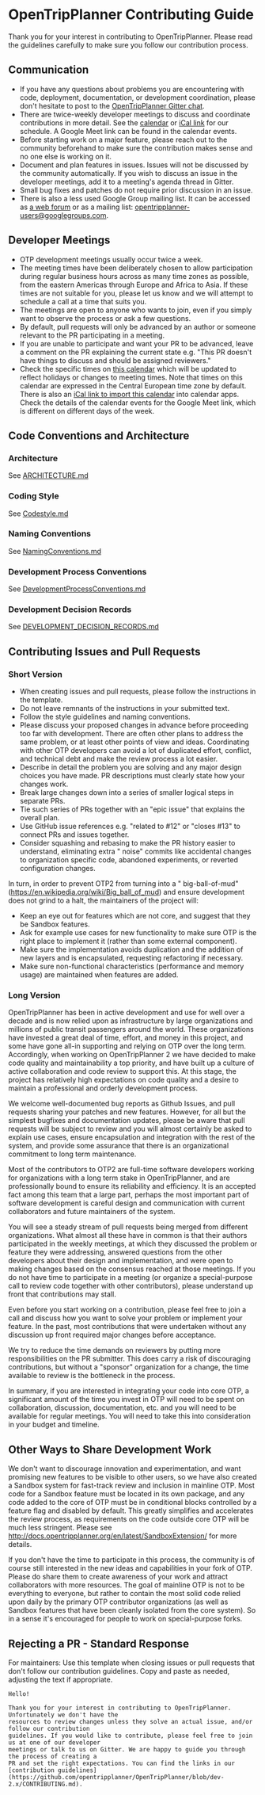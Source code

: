 # OpenTripPlanner Contributing Guide

Thank you for your interest in contributing to OpenTripPlanner.
Please read the guidelines carefully to make sure you follow our contribution process.

## Communication

- If you have any questions about problems you are encountering with code, deployment,
documentation, or development coordination, please don't hesitate to post to the
[OpenTripPlanner Gitter chat](https://gitter.im/opentripplanner/OpenTripPlanner).
- There are twice-weekly developer meetings to discuss and coordinate contributions in more detail.
See the [calendar](https://calendar.google.com/calendar/u/0/embed?src=ormbltvsqb6adl80ejgudt0glc@group.calendar.google.com)
or [iCal link](https://calendar.google.com/calendar/ical/ormbltvsqb6adl80ejgudt0glc@group.calendar.google.com/public/basic.ics)
for our schedule. A Google Meet link can be found in the calendar events.
- Before starting work on a major feature, please reach out to the community beforehand
to make sure the contribution makes sense and no one else is working on it.
- Document and plan features in issues.
Issues will not be discussed by the community automatically.
If you wish to discuss an issue in the developer meetings,
add it to a meeting's agenda thread in Gitter.
- Small bug fixes and patches do not require prior discussion in an issue.
- There is also a less used Google Group mailing list. It can be accessed as
[a web forum](https://groups.google.com/g/opentripplanner-users)
or as a mailing list: <opentripplanner-users@googlegroups.com>.

## Developer Meetings

- OTP development meetings usually occur twice a week.
- The meeting times have been deliberately chosen to allow participation during regular business
hours across as many time zones as possible, from the eastern Americas through Europe and Africa
to Asia. If these times are not suitable for you, please let us know and we will attempt to
schedule a call at a time that suits you.
- The meetings are open to anyone who wants to join, even if you simply want to observe the
process or ask a few questions.
- By default, pull requests will only be advanced by an author or someone relevant to the PR
participating in a meeting.
- If you are unable to participate and want your PR to be advanced, leave a comment on the PR
explaining the current state
e.g. "This PR doesn't have things to discuss and should be assigned reviewers."
- Check the specific times on
[this calendar](https://calendar.google.com/calendar/u/0/embed?src=ormbltvsqb6adl80ejgudt0glc@group.calendar.google.com)
which will be updated to reflect holidays or changes to meeting times. Note that times on this
calendar are expressed in the Central European time zone by default. There is also
an [iCal link to import this calendar](https://calendar.google.com/calendar/ical/ormbltvsqb6adl80ejgudt0glc@group.calendar.google.com/public/basic.ics)
into calendar apps. Check the details of the calendar events for the Google Meet link, which is
different on different days of the week.

## Code Conventions and Architecture

### Architecture

See [ARCHITECTURE.md](ARCHITECTURE.md)

### Coding Style

See [Codestyle.md](doc/dev/decisionrecords/Codestyle.md)

### Naming Conventions

See [NamingConventions.md](doc/dev/decisionrecords/NamingConventions.md)

### Development Process Conventions

See [DevelopmentProcessConventions.md](doc/dev/decisionrecords/DevelopmentProcessConventions.md)

### Development Decision Records

See [DEVELOPMENT_DECISION_RECORDS.md](DEVELOPMENT_DECISION_RECORDS.md)

## Contributing Issues and Pull Requests

### Short Version

- When creating
issues and pull requests, please follow the instructions in the template.
- Do not leave remnants of
the instructions in your submitted text.
- Follow the style guidelines and naming conventions.
- Please discuss your proposed changes in advance before proceeding too far with
  development. There are often other plans to address the same problem, or at least other points of
  view and ideas. Coordinating with other OTP developers can avoid a lot of duplicated effort,
  conflict, and technical debt and make the review process a lot easier.
- Describe in detail the problem you are solving and any major design choices you have made. PR
  descriptions must clearly state how your changes work.
- Break large changes down into a series of smaller logical steps in separate PRs.
- Tie such series of PRs together with an "epic issue" that explains the overall plan.
- Use GitHub issue references e.g. "related to #12" or "closes #13" to connect PRs and issues
together.
- Consider squashing and rebasing to make the PR history easier to understand, eliminating extra "
  noise" commits like accidental changes to organization specific code, abandoned experiments, or
  reverted configuration changes.

In turn, in order to prevent OTP2 from turning into a "
big-ball-of-mud" (https://en.wikipedia.org/wiki/Big_ball_of_mud) and ensure development does not
grind to a halt, the maintainers of the project will:

- Keep an eye out for features which are not core, and suggest that they be Sandbox features.
- Ask for example use cases for new functionality to make sure OTP is the right place to implement
  it (rather than some external component).
- Make sure the implementation avoids duplication and the addition of new layers and is
  encapsulated, requesting refactoring if necessary.
- Make sure non-functional characteristics (performance and memory usage) are maintained when
  features are added.


### Long Version

OpenTripPlanner has been in active development and use for well over a decade and is now relied upon
as infrastructure by large organizations and millions of public transit passengers around the world.
These organizations have invested a great deal of time, effort, and money in this project, and some
have gone all-in supporting and relying on OTP over the long term. Accordingly, when working on
OpenTripPlanner 2 we have decided to make code quality and maintainability a top priority, and have
built up a culture of active collaboration and code review to support this. At this stage, the
project has relatively high expectations on code quality and a desire to maintain a professional and
orderly development process.

We welcome well-documented bug reports as Github Issues, and pull requests sharing your patches and
new features. However, for all but the simplest bugfixes and documentation updates, please be aware
that pull requests will be subject to review and you will almost certainly be asked to explain use
cases, ensure encapsulation and integration with the rest of the system, and provide some assurance
that there is an organizational commitment to long term maintenance.

Most of the contributors to OTP2 are full-time software developers working for organizations with a
long term stake in OpenTripPlanner, and are professionally bound to ensure its reliability and
efficiency. It is an accepted fact among this team that a large part, perhaps the most important
part of software development is careful design and communication with current collaborators and
future maintainers of the system.

You will see a steady stream of pull requests being merged from different organizations. What almost
all these have in common is that their authors participated in the weekly meetings, at which they
discussed the problem or feature they were addressing, answered questions from the other developers
about their design and implementation, and were open to making changes based on the consensus
reached at those meetings. If you do not have time to participate in a meeting (or organize a
special-purpose call to review code together with other contributors), please understand up front
that contributions may stall.

Even before you start working on a contribution, please feel free to join a call and discuss how you
want to solve your problem or implement your feature. In the past, most contributions that were
undertaken without any discussion up front required major changes before acceptance.

We try to reduce the time demands on reviewers by putting more responsibilities on the PR submitter.
This does carry a risk of discouraging contributions, but without a "sponsor" organization for a
change, the time available to review is the bottleneck in the process.

In summary, if you are interested in integrating your code into core OTP, a significant amount of the
time you invest in OTP will need to be spent on collaboration, discussion, documentation, etc. and
you will need to be available for regular meetings. You will need to take this into consideration in
your budget and timeline.

## Other Ways to Share Development Work

We don't want to discourage innovation and experimentation, and want promising new features to be
visible to other users, so we have also created a Sandbox system for fast-track review and inclusion
in mainline OTP. Most code for a Sandbox feature must be located in its own package, and any code
added to the core of OTP must be in conditional blocks controlled by a feature flag and disabled by
default. This greatly simplifies and accelerates the review process, as requirements on the code
outside core OTP will be much less stringent. Please
see http://docs.opentripplanner.org/en/latest/SandboxExtension/ for more details.

If you don't have the time to participate in this process, the community is of course still
interested in the new ideas and capabilities in your fork of OTP. Please do share them to
create awareness of your work and attract collaborators with
more resources. The goal of mainline OTP is not to be everything to everyone, but rather to contain
the most solid code relied upon daily by the primary OTP contributor organizations (as well as
Sandbox features that have been cleanly isolated from the core system). So in a sense it's
encouraged for people to work on special-purpose forks.

## Rejecting a PR - Standard Response

For maintainers: Use this template when closing issues or pull requests that don't follow our
contribution guidelines. Copy and paste as needed, adjusting the text if appropriate.

```
Hello!

Thank you for your interest in contributing to OpenTripPlanner. Unfortunately we don't have the 
resources to review changes unless they solve an actual issue, and/or follow our contribution 
guidelines. If you would like to contribute, please feel free to join us at one of our developer
meetings or talk to us on Gitter. We are happy to guide you through the process of creating a 
PR and set the right expectations. You can find the links in our 
[contribution guidelines](https://github.com/opentripplanner/OpenTripPlanner/blob/dev-2.x/CONTRIBUTING.md).
```
